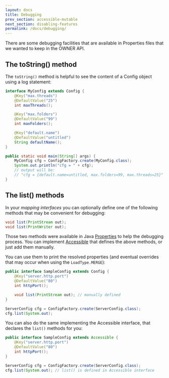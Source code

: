 ```yaml
---
layout: docs
title: Debugging
prev_section: accessible-mutable
next_section: disabling-features
permalink: /docs/debugging/
---
```


There are some debugging facilities that are available in Properties files that
we wanted to keep in the OWNER API.

The toString() method
---------------------

The `toString()` method is helpful to see the content of a Config object using a
log statement:

```java
interface MyConfig extends Config {
    @Key("max.threads")
    @DefaultValue("25")
    int maxThreads();

    @Key("max.folders")
    @DefaultValue("99")
    int maxFolders();

    @Key("default.name")
    @DefaultValue("untitled")
    String defaultName();
}

public static void main(String[] args) {
    MyConfig cfg = ConfigFactory.create(MyConfig.class);
    System.out.println("cfg = " + cfg);
    // output will be:
    // "cfg = {default.name=untitled, max.folders=99, max.threads=25}"
}
```

The list() methods
------------------

In your *mapping interfaces* you can optionally define one of the following
methods that may be convenient for debugging:

```java
void list(PrintStream out);
void list(PrintWriter out);
```

Those two methods were available in Java [Properties][1] to help the
debugging process.
You can implement [Accessible][2] that defines the above methods,
or just add them manually.

  [1]: http://docs.oracle.com/javase/7/docs/api/java/util/Properties.html
  [2]: https://matteobaccan.github.io/owner/apidocs/latest/io/github/qubitpi/owner/Accessible.html

You can use them to print the resolved properties (and eventual overrides that
may occur when using the `LoadType.MERGE`):

```java
public interface SampleConfig extends Config {
    @Key("server.http.port")
    @DefaultValue("80")
    int httpPort();

    void list(PrintStream out); // manually defined
}

ServerConfig cfg = ConfigFactory.create(ServerConfig.class);
cfg.list(System.out);
```

You can also do the same implementing the Accessible interface, that declares
the `list()` methods for you:

```java
public interface SampleConfig extends Accessible {
    @Key("server.http.port")
    @DefaultValue("80")
    int httpPort();
}

ServerConfig cfg = ConfigFactory.create(ServerConfig.class);
cfg.list(System.out); // list() is defined in Accessible interface
```
